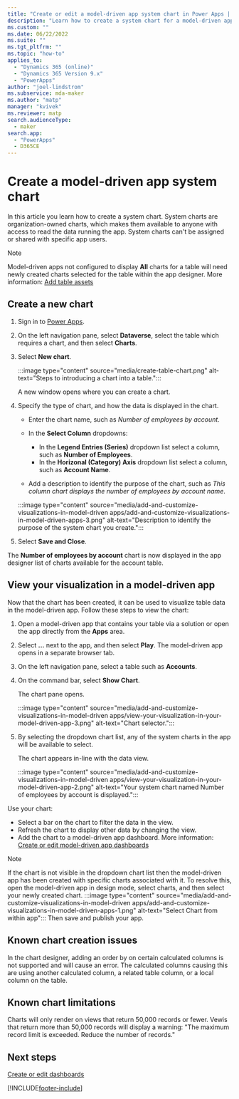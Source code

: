 ```yaml
---
title: "Create or edit a model-driven app system chart in Power Apps | MicrosoftDocs"
description: "Learn how to create a system chart for a model-driven app"
ms.custom: ""
ms.date: 06/22/2022
ms.suite: ""
ms.tgt_pltfrm: ""
ms.topic: "how-to"
applies_to: 
  - "Dynamics 365 (online)"
  - "Dynamics 365 Version 9.x"
  - "PowerApps"
author: "joel-lindstrom"
ms.subservice: mda-maker
ms.author: "matp"
manager: "kvivek"
ms.reviewer: matp
search.audienceType: 
  - maker
search.app: 
  - "PowerApps"
  - D365CE
---
```

# Create a model-driven app system chart

In this article you learn how to create a system chart. System charts are organization-owned charts, which makes them available to anyone with access to read the data running the app. System charts can't be assigned or shared with specific app users.

> [!Note]
> Model-driven apps not configured to display **All** charts for a table will need newly created charts selected for the table within the app designer. More information: [Add table assets](add-edit-app-components.md#add-table-assets)

## Create a new chart

1. Sign in to [Power Apps](https://make.powerapps.com/?utm_source=padocs&utm_medium=linkinadoc&utm_campaign=referralsfromdoc).
1. On the left navigation pane, select **Dataverse**, select the table which requires a chart, and then select **Charts**.

1. Select **New chart**.

   :::image type="content" source="media/create-table-chart.png" alt-text="Steps to introducing a chart into a table.":::

   A new window opens where you can create a chart.

1. Specify the type of chart, and how the data is displayed in the chart.

   - Enter the chart name, such as *Number of employees by account*.
   - In the **Select Column** dropdowns:
      -  In the **Legend Entries (Series)** dropdown list select a column, such as **Number of Employees**.
      - In the **Horizonal (Category) Axis** dropdown list select a column, such as **Account Name**.

   -   Add a description to identify the purpose of the chart, such as *This column chart displays the number of employees by account name*.

   :::image type="content" source="media/add-and-customize-visualizations-in-model-driven apps/add-and-customize-visualizations-in-model-driven-apps-3.png" alt-text="Description to identify the purpose of the system chart you create.":::

1. Select **Save and Close**.

The **Number of employees by account** chart is now displayed in the app designer list of charts available for the account table.

## View your visualization in a model-driven app

Now that the chart has been created, it can be used to visualize table data in the model-driven app. Follow these steps to view the chart:

1. Open a model-driven app that contains your table via a solution or open the app directly from the **Apps** area.
2. Select **...** next to the app, and then select **Play**. The model-driven app opens in a separate browser tab.

4. On the left navigation pane, select a table such as **Accounts**.

5. On the command bar, select **Show Chart**.

   The chart pane opens.

   :::image type="content" source="media/add-and-customize-visualizations-in-model-driven apps/view-your-visualization-in-your-model-driven-app-3.png" alt-text="Chart selector.":::

6. By selecting the dropdown chart list, any of the system charts in the app will be available to select.

   The chart appears in-line with the data view.

   :::image type="content" source="media/add-and-customize-visualizations-in-model-driven apps/view-your-visualization-in-your-model-driven-app-2.png" alt-text="Your system chart named Number of employees by account is displayed.":::

Use your chart:
- Select a bar on the chart to filter the data in the view.
- Refresh the chart to display other data by changing the view.
- Add the chart to a model-driven app dashboard. More information: [Create or edit model-driven app dashboards](create-edit-dashboards.md)

> [!NOTE] 
> If the chart is not visible in the dropdown chart list then the model-driven app has been created with specific charts associated with it. To resolve this, open the model-driven app in design mode, select charts, and then select your newly created chart. 
> :::image type="content" source="media/add-and-customize-visualizations-in-model-driven apps/add-and-customize-visualizations-in-model-driven-apps-1.png" alt-text="Select Chart from within app":::
> Then save and publish your app.

## Known chart creation issues

In the chart designer, adding an order by on certain calculated columns is not supported and will cause an error. The calculated columns causing this are using another calculated column, a related table column, or a local column on the table.

## Known chart limitations

Charts will only render on views that return 50,000 records or fewer. Vewis that return more than 50,000 records will display a warning: "The maximum record limit is exceeded. Reduce the number of records."

## Next steps

[Create or edit dashboards](create-edit-dashboards.md)

[!INCLUDE[footer-include](../../includes/footer-banner.md)]
